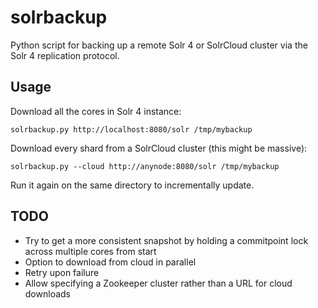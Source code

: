 solrbackup
==========

Python script for backing up a remote Solr 4 or SolrCloud cluster
via the Solr 4 replication protocol.

Usage
-----

Download all the cores in Solr 4 instance:

    solrbackup.py http://localhost:8080/solr /tmp/mybackup

Download every shard from a SolrCloud cluster (this might be massive):
    
    solrbackup.py --cloud http://anynode:8080/solr /tmp/mybackup

Run it again on the same directory to incrementally update.

TODO
----

* Try to get a more consistent snapshot by holding a commitpoint lock across multiple cores from start
* Option to download from cloud in parallel
* Retry upon failure
* Allow specifying a Zookeeper cluster rather than a URL for cloud downloads
